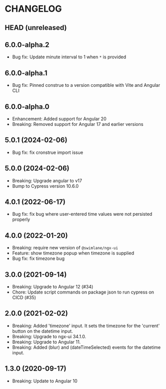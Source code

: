 # CHANGELOG

## HEAD (unreleased)

## 6.0.0-alpha.2

- Bug fix: Update minute interval to 1 when `*` is provided

## 6.0.0-alpha.1

- Bug fix: Pinned construe to a version compatible with Vite and Angular CLI

## 6.0.0-alpha.0

- Enhancement: Added support for Angular 20
- Breaking: Removed support for Angular 17 and earlier versions

## 5.0.1 (2024-02-06)

- Bug fix: fix cronstrue import issue

## 5.0.0 (2024-02-06)

- Breaking: Upgrade angular to v17
- Bump to Cypress version 10.6.0

## 4.0.1 (2022-06-17)

- Bug fix: fix bug where user-entered time values were not persisted properly

## 4.0.0 (2022-01-20)

- Breaking: require new version of `@swimlane/ngx-ui`
- Feature: show timezone popup when timezone is supplied
- Bug fix: fix timezone bug

## 3.0.0 (2021-09-14)

- Breaking: Upgrade to Angular 12 (#34)
- Chore: Update script commands on package json to run cypress on CICD (#35)

## 2.0.0 (2021-02-02)

- Breaking: Added 'timezone' input. It sets the timezone for the 'current' button on the datetime input.
- Breaking: Upgrade to ngx-ui 34.1.0.
- Breaking: Upgrade to Angular 11.
- Breaking: Added (blur) and (dateTimeSelected) events for the datetime input.

## 1.3.0 (2020-09-17)

- Breaking: Update to Angular 10
